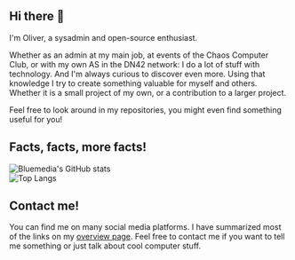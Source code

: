 ## Hi there 👋
I'm Oliver, a sysadmin and open-source enthusiast.

Whether as an admin at my main job, at events of the Chaos Computer Club, or with my own AS in the DN42 network: I do a lot of stuff with technology. And I'm always curious to discover even more. Using that knowledge I try to create something valuable for myself and others. Whether it is a small project of my own, or a contribution to a larger project.

Feel free to look around in my repositories, you might even find something useful for you!

## Facts, facts, more facts!

![Bluemedia's GitHub stats](https://github-readme-stats.vercel.app/api?username=BluemediaGER&show_icons=true&theme=tokyonight&custom_title=Bluemedia%27s%20GitHub%20Stats)  
![Top Langs](https://github-readme-stats.vercel.app/api/top-langs/?username=BluemediaGER&layout=compact&theme=tokyonight)

## Contact me!
You can find me on many social media platforms. I have summarized most of the links on my [overview page](https://bluemedia.dev/social). Feel free to contact me if you want to tell me something or just talk about cool computer stuff.
